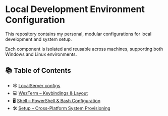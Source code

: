 # Local Development Environment Configuration

This repository contains my personal, modular configurations for local development and system setup.

Each component is isolated and reusable across machines, supporting both Windows and Linux environments.

## 📚 Table of Contents

- 🕸️ [LocalServer configs](localserver/README.md)
- 💻 [WezTerm – Keybindings & Layout](wezterm/README.md)
- 🖥️ [Shell – PowerShell & Bash Configuration](shell/README.md)
- 🛠️ [Setup – Cross-Platform System Provisioning](setup/README.md)

